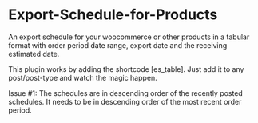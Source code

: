 # Export-Schedule-for-Products
An export schedule for your woocommerce or other products in a tabular format with order period date range, export date and the receiving estimated date.

This plugin works by adding the shortcode [es_table].
Just add it to any post/post-type and watch the magic happen.

Issue #1: The schedules are in descending order of the recently posted schedules. It needs to be in descending order of the most recent order period.
